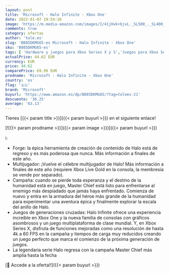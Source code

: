 ```yaml
---
layout: post
title: 'Microsoft - Halo Infinite - Xbox One'
date: 2022-01-07 19:54:10
image: 'https://m.media-amazon.com/images/I/41jHvk+bjvL._SL500_._SL400_.jpg'
comments: true
category: ofertas
author: 'tole.es'
slug: 'B085DKMG65-es Microsoft - Halo Infinite - Xbox One'
sku: 'B085DKMG65-es'
tags: [ 'Hardware y juegos para Xbox Series X y S','Juegos para Xbox Series X y S','Videojuegos','microsoft','xbox', ]
actualPrice: 44.62 EUR
currency: EUR
price: 44.62
comparePrice: 69.99 EUR
prodname: 'Microsoft - Halo Infinite - Xbox One'
country: 'es'
flag: '🇪🇸'
brand: 'Microsoft'
buyurl: 'https://www.amazon.es/dp/B085DKMG65/?tag=tolees-21'
descuento: '36.25'
average: '63.13'
---
```


Tienes [{{< param title >}}]({{< param buyurl >}}) en el siguiente enlace!

[![{{< param prodname >}}]({{< param image >}})]({{< param buyurl >}})

ℹ️:

- Forge: la épica herramienta de creación de contenido de Halo está de regreso y es más poderosa que nunca. Más información a finales de este año.
- Multijugador: ¡Vuelve el célebre multijugador de Halo! Más información a finales de este año (requiere Xbox Live Gold en la consola, la membresía se vende por separado).
- Campaña: cuando se pierde toda esperanza y el destino de la humanidad está en juego, Master Chief está listo para enfrentarse al enemigo más despiadado que jamás haya enfrentado. Comienza de nuevo y entra en la armadura del héroe más grande de la humanidad para experimentar una aventura épica y finalmente explorar la escala del anillo de Halo.
- Juegos de generaciones cruzadas: Halo Infinite ofrece una experiencia increíble en Xbox One y la nueva familia de consolas con gráficos asombrosos y un juego multiplataforma de clase mundial. Y, en Xbox Series X, disfruta de funciones mejoradas como una resolución de hasta 4k a 60 FPS en la campaña y tiempos de carga muy reducidos creando un juego perfecto que marca el comienzo de la próxima generación de juegos.
- La legendaria serie Halo regresa con la campaña Master Chief más amplia hasta la fecha

[🛒 Accede a la oferta!!]({{< param buyurl >}})
